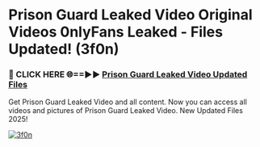 # Prison Guard Leaked Video Original Videos 0nlyFans Leaked - Files Updated! (3f0n)

<h3>🔴 CLICK HERE 🌐==►► <a href="https://tinyurl.com/2wckxsce" rel="nofollow">Prison Guard Leaked Video Updated Files</a></h3>

Get Prison Guard Leaked Video and all content. Now you can access all videos and pictures of Prison Guard Leaked Video. New Updated Files 2025!

[![3f0n](https://i.imgur.com/AFduVYN.gif)](https://tinyurl.com/2wckxsce)
